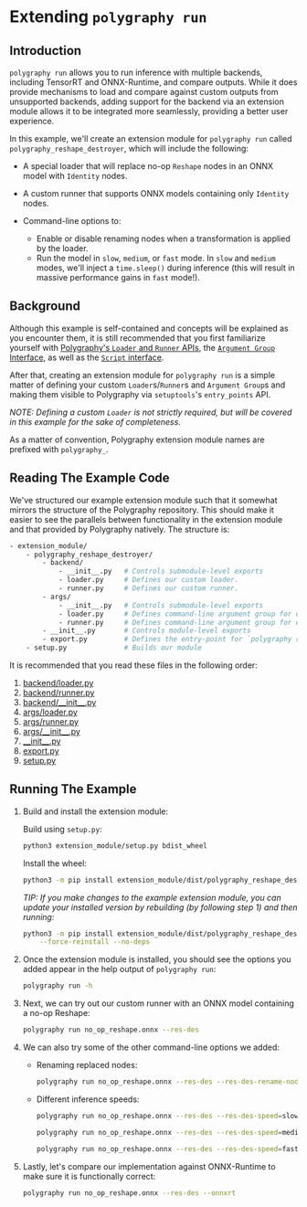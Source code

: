 # Extending `polygraphy run`

## Introduction

`polygraphy run` allows you to run inference with multiple backends, including TensorRT and ONNX-Runtime, and compare outputs.
While it does provide mechanisms to load and compare against custom outputs from unsupported backends,
adding support for the backend via an extension module allows it to be integrated more seamlessly,
providing a better user experience.

In this example, we'll create an extension module for `polygraphy run` called `polygraphy_reshape_destroyer`,
which will include the following:

- A special loader that will replace no-op `Reshape` nodes in an ONNX model with `Identity` nodes.

- A custom runner that supports ONNX models containing only `Identity` nodes.

- Command-line options to:
    - Enable or disable renaming nodes when a transformation is applied by the loader.
    - Run the model in `slow`, `medium`, or `fast` mode.
        In `slow` and `medium` modes, we'll inject a `time.sleep()` during inference
        (this will result in massive performance gains in `fast` mode!).

## Background

Although this example is self-contained and concepts will be explained as you encounter them, it is still
recommended that you first familiarize yourself with
[Polygraphy's `Loader` and `Runner` APIs](../../../polygraphy/README.md),
the [`Argument Group` Interface](../../../polygraphy/tools/args/README.md),
as well as the [`Script` interface](../../../polygraphy/tools/script.py).

After that, creating an extension module for `polygraphy run` is a simple matter of defining your
custom `Loader`s/`Runner`s and `Argument Group`s and making them visible to Polygraphy via
`setuptools`'s `entry_points` API.

*NOTE: Defining a custom `Loader` is not strictly required, but will be covered in this example for the sake of completeness.*

As a matter of convention, Polygraphy extension module names are prefixed with `polygraphy_`.

## Reading The Example Code

We've structured our example extension module such that it somewhat mirrors the structure of the Polygraphy repository.
This should make it easier to see the parallels between functionality in the extension module and that provided by Polygraphy natively.
The structure is:
<!-- Polygraphy Test: Ignore Start -->
```bash
- extension_module/
    - polygraphy_reshape_destroyer/
        - backend/
            - __init__.py   # Controls submodule-level exports
            - loader.py     # Defines our custom loader.
            - runner.py     # Defines our custom runner.
        - args/
            - __init__.py   # Controls submodule-level exports
            - loader.py     # Defines command-line argument group for our custom loader.
            - runner.py     # Defines command-line argument group for our custom runner.
        - __init__.py       # Controls module-level exports
        - export.py         # Defines the entry-point for `polygraphy run`.
    - setup.py              # Builds our module
```
<!-- Polygraphy Test: Ignore End -->

It is recommended that you read these files in the following order:

1. [backend/loader.py](./extension_module/polygraphy_reshape_destroyer/backend/loader.py)
2. [backend/runner.py](./extension_module/polygraphy_reshape_destroyer/backend/runner.py)
3. [backend/\_\_init\_\_.py](./extension_module/polygraphy_reshape_destroyer/backend/__init__.py)
4. [args/loader.py](./extension_module/polygraphy_reshape_destroyer/args/loader.py)
5. [args/runner.py](./extension_module/polygraphy_reshape_destroyer/args/runner.py)
6. [args/\_\_init\_\_.py](./extension_module/polygraphy_reshape_destroyer/args/__init__.py)
7. [\_\_init\_\_.py](./extension_module/polygraphy_reshape_destroyer/__init__.py)
8. [export.py](./extension_module/polygraphy_reshape_destroyer/export.py)
9. [setup.py](./extension_module/setup.py)


## Running The Example

1. Build and install the extension module:

    Build using `setup.py`:

    ```bash
    python3 extension_module/setup.py bdist_wheel
    ```

    Install the wheel:

    <!-- Polygraphy Test
        *NOTE: For tests, this is required to work around compatibility*
            *breakages in more recent versions of these packages*
        ```bash
        python3 -m pip install protobuf==3.19.4 onnx==1.10.0 numpy<=1.23.0
        ```
     Polygraphy Test -->

    ```bash
    python3 -m pip install extension_module/dist/polygraphy_reshape_destroyer-0.0.1-py3-none-any.whl
    ```

    *TIP: If you make changes to the example extension module, you can update your installed version by*
    *rebuilding (by following step 1) and then running:*

    ```bash
    python3 -m pip install extension_module/dist/polygraphy_reshape_destroyer-0.0.1-py3-none-any.whl \
        --force-reinstall --no-deps
    ```

2. Once the extension module is installed, you should see the options you added appear in the help output
    of `polygraphy run`:

    ```bash
    polygraphy run -h
    ```

3. Next, we can try out our custom runner with an ONNX model containing a no-op Reshape:

    ```bash
    polygraphy run no_op_reshape.onnx --res-des
    ```

4. We can also try some of the other command-line options we added:

    - Renaming replaced nodes:

        ```bash
        polygraphy run no_op_reshape.onnx --res-des --res-des-rename-nodes
        ```

    - Different inference speeds:

        ```bash
        polygraphy run no_op_reshape.onnx --res-des --res-des-speed=slow
        ```

        ```bash
        polygraphy run no_op_reshape.onnx --res-des --res-des-speed=medium
        ```

        ```bash
        polygraphy run no_op_reshape.onnx --res-des --res-des-speed=fast
        ```

5. Lastly, let's compare our implementation against ONNX-Runtime to make sure it is functionally correct:

    ```bash
    polygraphy run no_op_reshape.onnx --res-des --onnxrt
    ```
